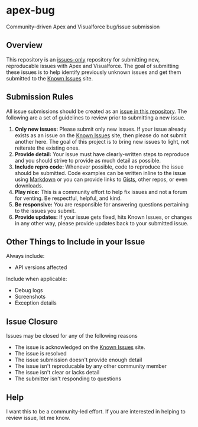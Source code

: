 apex-bug
========

Community-driven Apex and Visualforce bug/issue submission

## Overview

This repository is an [issues-only](https://github.com/kevinohara80/apex-bug/issues) repository for submitting new, reproducable issues with Apex and Visualforce. The goal of submitting these issues is to help identify previously unknown issues and get them submitted to the [Known Issues](https://success.salesforce.com/issues_index) site.

## Submission Rules

All issue submissions should be created as an [issue in this repository](https://github.com/kevinohara80/apex-bug/issues). The following are a set of guidelines to review prior to submitting a new issue.

1. **Only new issues:** Please submit only new issues. If your issue already exists as an issue on the [Known Issues](https://success.salesforce.com/issues_index) site, then please do not submit another here. The goal of this project is to bring new issues to light, not reiterate the existing ones.
2. **Provide detail:** Your issue must have clearly-written steps to reproduce and you should strive to provide as much detail as possible.
3. **Include repro code:** Whenever possible, code to reproduce the issue should be submitted. Code examples can be written inline to the issue using [Markdown](https://help.github.com/articles/github-flavored-markdown) or you can provide links to [Gists](https://gist.github.com/), other repos, or even downloads.
4. **Play nice:** This is a community effort to help fix issues and not a forum for venting. Be respectful, helpful, and kind.
5. **Be responsive:** You are responsible for answering questions pertaining to the issues you submit.
6. **Provide updates:** If your issue gets fixed, hits Known Issues, or changes in any other way, please provide updates back to your submitted issue.

## Other Things to Include in your Issue

Always include:

* API versions affected

Include when applicable: 

* Debug logs
* Screenshots
* Exception details

## Issue Closure

Issues may be closed for any of the following reasons

* The issue is acknowledged on the [Known Issues](https://success.salesforce.com/issues_index) site.
* The issue is resolved
* The issue submission doesn't provide enough detail
* The issue isn't reproducable by any other community member
* The issue isn't clear or lacks detail
* The submitter isn't responding to questions

## Help

I want this to be a community-led effort. If you are interested in helping to review issue, let me know.
